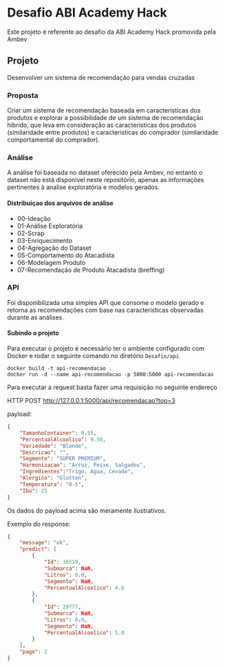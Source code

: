 # Desafio ABI Academy Hack

Este projeto é referente ao desafio da ABI Academy Hack promovida pela Ambev

## Projeto

Desenvolver um sistema de recomendação para vendas cruzadas

### Proposta

Criar um sistema de recomendação baseada em caracteristicas dos produtos e explorar a possibilidade de um sistema de recomendação hibrido, que leva em consideração as caracteristicas dos produtos (similaridade entre produtos) e caracteristicas do comprador (similaridade comportamental do comprador).

### Análise

A análise foi baseada no dataset oferecido pela Ambev, no entanto o dataset não está disponivel neste repositório, apenas as informações pertinentes à analise exploratória e modelos gerados.

#### Distribuiçao dos arquivos de análise 

* 00-Ideação
* 01-Análise Exploratória
* 02-Scrap
* 03-Enriquecimento
* 04-Agregação do Dataset
* 05-Comportamento do Atacadista
* 06-Modelagem Produto
* 07-Recomendação de Produto Atacadista (breffing)

### API

Foi disponibilizada uma simples API que consome o modelo gerado e retorna as recomendações com base nas caracteristicas observadas durante as análises. 


#### Subindo o projeto

Para executar o projeto é necessário ter o ambiente configurado com Docker e rodar o seguinte comando no diretório `Desafio/api`
```
docker build -t api-recomendacao .
docker run -d --name api-recomendacao -p 5000:5000 api-recomendacao
```

Para executar a request basta fazer uma requisição no seguinte endereço

HTTP POST http://127.0.0.1:5000/api/recomendacao?top=3

payload: 
```json
{
    "TamanhoContainer": 0.55,
    "PercentualAlcoolico": 9.50,
    "Variedade": "Blonde",
    "Descricao": "",
    "Segmento": "SUPER PREMIUM",
    "Harmonizacao": "Arroz, Peixe, Salgados",
    "Ingredientes":"Trigo, Agua, Cevada",
    "Alergico": "Glutten",
    "Temperatura": "0-5",
    "Ibu": 25
}
```

Os dados do payload acima são meramente ilustrativos.

Exemplo do response:
```json
{
    "message": "ok",
    "predict": [
        {
            "Id": 16519,
            "Submarca": NaN,
            "Litros": 0.0,
            "Segmento": NaN,
            "PercentualAlcoolico": 4.6
        },
        {
            "Id": 29777,
            "Submarca": NaN,
            "Litros": 0.0,
            "Segmento": NaN,
            "PercentualAlcoolico": 5.0
        }
    ],
    "page": 2
}
```